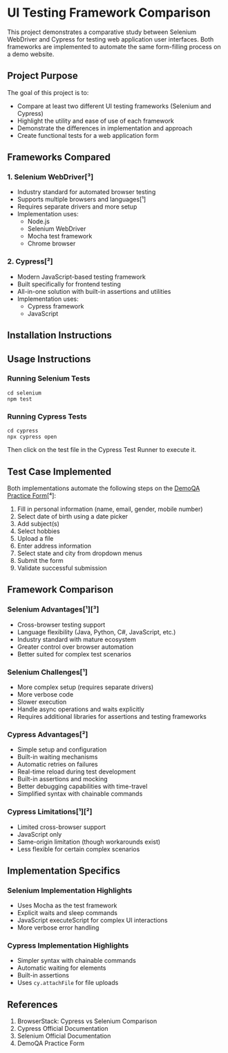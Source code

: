 # UI Testing Framework Comparison

This project demonstrates a comparative study between Selenium WebDriver and Cypress for testing web application user interfaces. Both frameworks are implemented to automate the same form-filling process on a demo website.

## Project Purpose

The goal of this project is to:
* Compare at least two different UI testing frameworks (Selenium and Cypress)
* Highlight the utility and ease of use of each framework
* Demonstrate the differences in implementation and approach
* Create functional tests for a web application form

## Frameworks Compared

### 1. Selenium WebDriver[³]
* Industry standard for automated browser testing
* Supports multiple browsers and languages[¹]
* Requires separate drivers and more setup
* Implementation uses:
   * Node.js
   * Selenium WebDriver
   * Mocha test framework
   * Chrome browser

### 2. Cypress[²]
* Modern JavaScript-based testing framework
* Built specifically for frontend testing
* All-in-one solution with built-in assertions and utilities
* Implementation uses:
   * Cypress framework
   * JavaScript

## Installation Instructions

## Usage Instructions

### Running Selenium Tests

```
cd selenium
npm test
```

### Running Cypress Tests

```
cd cypress
npx cypress open
```

Then click on the test file in the Cypress Test Runner to execute it.

## Test Case Implemented

Both implementations automate the following steps on the [DemoQA Practice Form](https://demoqa.com/automation-practice-form)[⁴]:
1. Fill in personal information (name, email, gender, mobile number)
2. Select date of birth using a date picker
3. Add subject(s)
4. Select hobbies
5. Upload a file
6. Enter address information
7. Select state and city from dropdown menus
8. Submit the form
9. Validate successful submission

## Framework Comparison

### Selenium Advantages[¹][³]
* Cross-browser testing support
* Language flexibility (Java, Python, C#, JavaScript, etc.)
* Industry standard with mature ecosystem
* Greater control over browser automation
* Better suited for complex test scenarios

### Selenium Challenges[¹]
* More complex setup (requires separate drivers)
* More verbose code
* Slower execution
* Handle async operations and waits explicitly
* Requires additional libraries for assertions and testing frameworks

### Cypress Advantages[²]
* Simple setup and configuration
* Built-in waiting mechanisms
* Automatic retries on failures
* Real-time reload during test development
* Built-in assertions and mocking
* Better debugging capabilities with time-travel
* Simplified syntax with chainable commands

### Cypress Limitations[¹][²]
* Limited cross-browser support
* JavaScript only
* Same-origin limitation (though workarounds exist)
* Less flexible for certain complex scenarios

## Implementation Specifics

### Selenium Implementation Highlights
* Uses Mocha as the test framework
* Explicit waits and sleep commands
* JavaScript executeScript for complex UI interactions
* More verbose error handling

### Cypress Implementation Highlights
* Simpler syntax with chainable commands
* Automatic waiting for elements
* Built-in assertions
* Uses `cy.attachFile` for file uploads

## References

1. BrowserStack: Cypress vs Selenium Comparison
2. Cypress Official Documentation
3. Selenium Official Documentation
4. DemoQA Practice Form